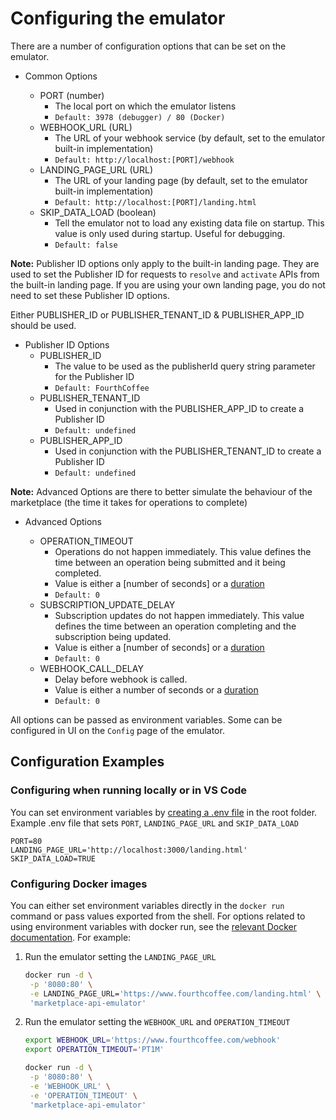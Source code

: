 # Configuring the emulator

There are a number of configuration options that can be set on the emulator.

- Common Options

  - PORT (number)
    - The local port on which the emulator listens
    - `Default: 3978 (debugger) / 80 (Docker)`
  - WEBHOOK_URL (URL)
    - The URL of your webhook service (by default, set to the emulator built-in implementation)
    - `Default: http://localhost:[PORT]/webhook`
  - LANDING_PAGE_URL (URL)
    - The URL of your landing page (by default, set to the emulator built-in implementation)
    - `Default: http://localhost:[PORT]/landing.html`
  - SKIP_DATA_LOAD (boolean)
    - Tell the emulator not to load any existing data file on startup. This value is only used during startup. Useful for debugging.
    - `Default: false`

**Note:** Publisher ID options only apply to the built-in landing page. They are used to set the Publisher ID for requests to `resolve` and `activate` APIs from the built-in landing page. If you are using your own landing page, you do not need to set these Publisher ID options.

Either PUBLISHER_ID or PUBLISHER_TENANT_ID & PUBLISHER_APP_ID should be used.

- Publisher ID Options
  - PUBLISHER_ID
    - The value to be used as the publisherId query string parameter for the Publisher ID
    - `Default: FourthCoffee`
  - PUBLISHER_TENANT_ID
    - Used in conjunction with the PUBLISHER_APP_ID to create a Publisher ID
    - `Default: undefined`
  - PUBLISHER_APP_ID
    - Used in conjunction with the PUBLISHER_TENANT_ID to create a Publisher ID
    - `Default: undefined`

**Note:** Advanced Options are there to better simulate the behaviour of the marketplace (the time it takes for operations to complete)

- Advanced Options

  - OPERATION_TIMEOUT
    - Operations do not happen immediately. This value defines the time between an operation being submitted and it being completed.
    - Value is either a [number of seconds] or a [duration](https://en.wikipedia.org/wiki/ISO_8601#Durations)
    - `Default: 0`
  - SUBSCRIPTION_UPDATE_DELAY
    - Subscription updates do not happen immediately. This value defines the time between an operation completing and the subscription being updated.
    - Value is either a [number of seconds] or a [duration](https://en.wikipedia.org/wiki/ISO_8601#Durations)
    - `Default: 0`
  - WEBHOOK_CALL_DELAY
    - Delay before webhook is called.
    - Value is either a number of seconds or a [duration](https://en.wikipedia.org/wiki/ISO_8601#Durations)
    - `Default: 0`

All options can be passed as environment variables. Some can be configured in UI on the `Config` page of the emulator.

## Configuration Examples

### Configuring when running locally or in VS Code

You can set environment variables by [creating a .env file](https://nodejs.dev/en/learn/how-to-read-environment-variables-from-nodejs/) in the root folder. Example .env file that sets `PORT`, `LANDING_PAGE_URL` and `SKIP_DATA_LOAD`

```text
PORT=80
LANDING_PAGE_URL='http://localhost:3000/landing.html'
SKIP_DATA_LOAD=TRUE
```

### Configuring Docker images

You can either set environment variables directly in the `docker run` command or pass values exported from the shell. For options related to using environment variables with docker run, see the [relevant Docker documentation](https://docs.docker.com/engine/reference/commandline/run/#-set-environment-variables--e---env---env-file). For example:

1. Run the emulator setting the `LANDING_PAGE_URL`

   ```bash
   docker run -d \
    -p '8080:80' \
    -e LANDING_PAGE_URL='https://www.fourthcoffee.com/landing.html' \
    'marketplace-api-emulator'
   ```

1. Run the emulator setting the `WEBHOOK_URL` and `OPERATION_TIMEOUT`

   ```bash  
   export WEBHOOK_URL='https://www.fourthcoffee.com/webhook'
   export OPERATION_TIMEOUT='PT1M'

   docker run -d \
    -p '8080:80' \
    -e 'WEBHOOK_URL' \
    -e 'OPERATION_TIMEOUT' \
    'marketplace-api-emulator'
   ```
